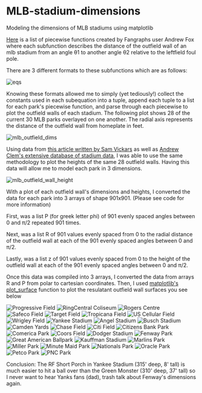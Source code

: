 # MLB-stadium-dimensions
Modeling the dimensions of MLB stadiums using matplotlib

[Here](https://community.fangraphs.com/complete-outfield-dimensions/) is a list of piecewise functions created by Fangraphs user Andrew Fox where each subfunction describes the distance of the outfield wall of an mlb stadium from an angle θ1 to another angle θ2 relative to the leftfield foul pole.

There are 3 different formats to these subfunctions which are as follows:

![eqs](https://user-images.githubusercontent.com/65193347/107449801-38b68080-6b12-11eb-999e-48251c6c9f51.png)

Knowing these formats allowed me to simply (yet tediously!) collect the constants used in each subequation into a tuple, append each tuple to a list for each park's piecewise function, and parse through each piecewise to plot the outfield walls of each stadium.
The following plot shows 28 of the current 30 MLB parks overlayed on one another. 
The radial axis represents the distance of the outfield wall from homeplate in feet.

![mlb_outfield_dims](https://user-images.githubusercontent.com/65193347/107464126-93110a80-6b2d-11eb-8766-198d62dfb1fb.png)

Using data from [this article written by Sam Vickars](https://thedataface.com/2019/04/sports/baseballs-irregular-outfields) as well as [Andrew Clem's extensive database of stadium data](http://www.andrewclem.com/Baseball/Stadium_statistics.html), I was able to use the same methodology to plot the heights of the same 28 outfield walls. Having this data will allow me to model each park in 3 dimensions. 

![mlb_outfield_wall_height](https://user-images.githubusercontent.com/65193347/107464130-94dace00-6b2d-11eb-8a76-e4d4dd9d1480.png)

With a plot of each outfield wall's dimensions and heights, I converted the data for each park into 3 arrays of shape 901x901. (Please see code for more information)

First, was a list P (for greek letter phi) of 901 evenly spaced angles between 0 and π/2 repeated 901 times.

Next, was a list R of 901 values evenly spaced from 0 to the radial distance of the outfield wall at each of the 901 evenly spaced angles between 0 and π/2.

Lastly, was a list z of 901 values evenly spaced from 0 to the height of the outfield wall at each of the 901 evenly spaced angles between 0 and π/2.

Once this data was compiled into 3 arrays, I converted the data from arrays R and P from polar to cartesian coordinates. Then, I used [matplotlib's plot_surface](https://matplotlib.org/mpl_toolkits/mplot3d/tutorial.html#surface-plots) function to plot the resulatant outfield wall surfaces you see below 

![Progressive Field](https://user-images.githubusercontent.com/65193347/107466879-ce620800-6b32-11eb-8b42-c926bf6c9455.png)
![RingCentral Coliseum](https://user-images.githubusercontent.com/65193347/107466880-cefa9e80-6b32-11eb-82bf-360e5b54705b.png)
![Rogers Centre](https://user-images.githubusercontent.com/65193347/107466882-cefa9e80-6b32-11eb-9d32-b1b803916a5e.png)
![Safeco Field](https://user-images.githubusercontent.com/65193347/107466883-cefa9e80-6b32-11eb-900d-e1d716ac0d7c.png)
![Target Field](https://user-images.githubusercontent.com/65193347/107466884-cefa9e80-6b32-11eb-8374-38be8b6fa9cd.png)
![Tropicana Field](https://user-images.githubusercontent.com/65193347/107466885-cefa9e80-6b32-11eb-9187-3a61ada7c4f9.png)
![US Cellular Field](https://user-images.githubusercontent.com/65193347/107466887-cefa9e80-6b32-11eb-9bc8-076c59c8e317.png)
![Wrigley Field](https://user-images.githubusercontent.com/65193347/107466888-cf933500-6b32-11eb-836b-fca29ff1de0d.png)
![Yankee Stadium](https://user-images.githubusercontent.com/65193347/107466889-cf933500-6b32-11eb-9e66-f7028837754a.png)
![Angel Stadium](https://user-images.githubusercontent.com/65193347/107466890-cf933500-6b32-11eb-9c9d-8e7e49aa58bc.png)
![Busch Stadium](https://user-images.githubusercontent.com/65193347/107466891-cf933500-6b32-11eb-8058-d2842e4ef765.png)
![Camden Yards](https://user-images.githubusercontent.com/65193347/107466892-cf933500-6b32-11eb-8ad9-c88122b699a8.png)
![Chase Field](https://user-images.githubusercontent.com/65193347/107466893-cf933500-6b32-11eb-8393-3f60bd1e9e70.png)
![Citi Field](https://user-images.githubusercontent.com/65193347/107466895-d02bcb80-6b32-11eb-8e1c-44dfd6ff0322.png)
![Citizens Bank Park](https://user-images.githubusercontent.com/65193347/107466896-d02bcb80-6b32-11eb-994a-a584623e0338.png)
![Comerica Park](https://user-images.githubusercontent.com/65193347/107466897-d02bcb80-6b32-11eb-9a79-ee57fbaaafb0.png)
![Coors Field](https://user-images.githubusercontent.com/65193347/107466898-d02bcb80-6b32-11eb-832e-6c883e0fde32.png)
![Dodger Stadium](https://user-images.githubusercontent.com/65193347/107466899-d02bcb80-6b32-11eb-82ef-e584c801fd7b.png)
![Fenway Park](https://user-images.githubusercontent.com/65193347/107466902-d02bcb80-6b32-11eb-8355-d4f37914a7fb.png)
![Great American Ballpark](https://user-images.githubusercontent.com/65193347/107466903-d0c46200-6b32-11eb-8ce5-a9b03232a0d3.png)
![Kauffman Stadium](https://user-images.githubusercontent.com/65193347/107466904-d0c46200-6b32-11eb-927a-034b9a5a6c4d.png)
![Marlins Park](https://user-images.githubusercontent.com/65193347/107466905-d0c46200-6b32-11eb-8920-2996ac14963d.png)
![Miller Park](https://user-images.githubusercontent.com/65193347/107466907-d0c46200-6b32-11eb-98e5-b4343768a6ba.png)
![Minute Maid Park](https://user-images.githubusercontent.com/65193347/107466908-d15cf880-6b32-11eb-8e25-5da99111461f.png)
![Nationals Park](https://user-images.githubusercontent.com/65193347/107466911-d15cf880-6b32-11eb-8b1a-5f77831a8ef7.png)
![Oracle Park](https://user-images.githubusercontent.com/65193347/107466912-d15cf880-6b32-11eb-8721-a687d9cbc64f.png)
![Petco Park](https://user-images.githubusercontent.com/65193347/107466913-d15cf880-6b32-11eb-9fa3-9cec1916c1eb.png)
![PNC Park](https://user-images.githubusercontent.com/65193347/107466915-d15cf880-6b32-11eb-9131-f0b28ba8781b.png)

Conclusion: The RF Short Porch in Yankee Stadium (315' deep, 8' tall) is much easier to hit a ball over than the Green Monster (310' deep, 37' tall) so I never want to hear Yanks fans (dad), trash talk about Fenway's dimensions again.
